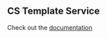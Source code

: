 ## CS Template Service
Check out the [documentation](../../docs/under_the_hood.md#cs-template-service-open_file_folder)
